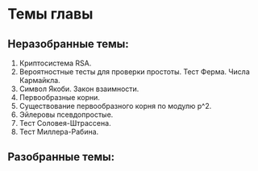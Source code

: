 # Темы главы

## Неразобранные темы:
1. Криптосистема RSA.
2. Вероятностные тесты для проверки простоты. Тест Ферма. Числа Кармайкла.
3. Символ Якоби. Закон взаимности.
4. Первообразные корни.
5. Существование первообразного корня по модулю p^2.
6. Эйлеровы псевдопростые.
7. Тест Соловея-Штрассена.
8. Тест Миллера-Рабина.

## Разобранные темы:
